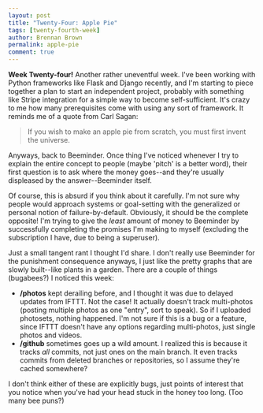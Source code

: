 ```yaml
---
layout: post
title: "Twenty-Four: Apple Pie"
tags: [twenty-fourth-week]
author: Brennan Brown
permalink: apple-pie
comment: true
---
```


**Week Twenty-four!** Another rather uneventful week. I've been working with Python frameworks like Flask and Django recently, and I'm starting to piece together a plan to start an independent project, probably with something like Stripe integration for a simple way to become self-sufficient. It's crazy to me how many prerequisites come with using any sort of framework. It reminds me of a quote from Carl Sagan:

>  If you wish to make an apple pie from scratch, you must first invent the universe. 

Anyways, back to Beeminder. Once thing I've noticed whenever I try to explain the entire concept to people (maybe 'pitch' is a better word), their first question is to ask where the money goes--and they're usually displeased by the answer--Beeminder itself.

Of course, this is absurd if you think about it carefully. I'm not sure why people would approach systems or goal-setting with the generalized or personal notion of failure-by-default. Obviously, it should be the complete opposite! I'm trying to give the *least* amount of money to Beeminder by successfully completing the promises I'm making to myself (excluding the subscription I have, due to being a superuser).

Just a small tangent rant I thought I'd share. I don't really use Beeminder for the punishment consequence anyways, I just like the pretty graphs that are slowly built--like plants in a garden. There are a couple of things (bugabees?) I noticed this week:

* **/photos** kept derailing before, and I thought it was due to delayed updates from IFTTT. Not the case! It actually doesn't track multi-photos (posting multiple photos as one "entry", sort to speak). So if I uploaded photosets, nothing happened. I'm not sure if this is a bug or a feature, since IFTTT doesn't have any options regarding multi-photos, just single photos and videos.
* **/github** sometimes goes up a wild amount. I realized this is because it tracks *all* commits, not just ones on the main branch. It even tracks commits from deleted branches or repositories, so I assume they're cached somewhere?

I don't think either of these are explicitly bugs, just points of interest that you notice when you've had your head stuck in the honey too long. (Too many bee puns?)
